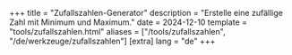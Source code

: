 +++
title = "Zufallszahlen-Generator"
description = "Erstelle eine zufällige Zahl mit Minimum und Maximum."
date = 2024-12-10
template = "tools/zufallszahlen.html"
aliases = ["/tools/zufallszahlen", "/de/werkzeuge/zufallszahlen"]
[extra]
lang = "de"
+++
